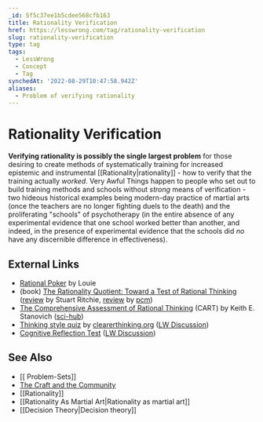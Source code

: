 ```yaml
---
_id: 5f5c37ee1b5cdee568cfb163
title: Rationality Verification
href: https://lesswrong.com/tag/rationality-verification
slug: rationality-verification
type: tag
tags:
  - LessWrong
  - Concept
  - Tag
synchedAt: '2022-08-29T10:47:58.942Z'
aliases:
  - Problem of verifying rationality
---
```


# Rationality Verification

**Verifying rationality is possibly the single largest problem** for those desiring to create methods of systematically training for increased epistemic and instrumental [[Rationality|rationality]] \- how to verify that the training actually *worked*. Very Awful Things happen to people who set out to build training methods and schools without *strong* means of verification - two hideous historical examples being modern-day practice of martial arts (once the teachers are no longer fighting duels to the death) and the proliferating "schools" of psychotherapy (in the entire absence of any experimental evidence that one school worked better than another, and indeed, in the presence of experimental evidence that the schools did *no* have any discernible difference in effectiveness).

## External Links

- [Rational Poker](http://rationalpoker.com/) by Louie
- (book) [The Rationality Quotient: Toward a Test of Rational Thinking](https://mitpress.mit.edu/books/rationality-quotient) ([review](https://www.sciencedirect.com/science/article/abs/pii/S0160289616303555) by Stuart Ritchie, [review](http://www.bayesianinvestor.com/blog/index.php/2017/01/07/rationality-quotient/) by [pcm](https://www.lesswrong.com/users/pcm))
- [The Comprehensive Assessment of Rational Thinking](http://www.keithstanovich.com/Site/Research_on_Reasoning_files/Stanovich_EdPsy_2016.pdf) (CART) by Keith E. Stanovich ([sci-hub](https://sci-hub.se/10.1080/00461520.2015.1125787))
- [Thinking style quiz](http://programs.clearerthinking.org/how_rational_are_you_really_take_the_test.html) by [clearerthinking.org](https://www.clearerthinking.org/) ([LW Discussion](https://www.lesswrong.com/posts/R2mPGwFvXSy4nCMgj/take-the-rationality-test-to-determine-your-rational#ChMTSFFZGPakafojF))
- [Cognitive Reflection Test](https://en.wikipedia.org/wiki/Cognitive_reflection_test) ([LW Discussion](https://www.lesswrong.com/posts/vk2yS8osapSch9Cz2/the-bat-and-ball-problem-revisited))

## See Also

- [[ Problem-Sets]]
- [The Craft and the Community](https://www.lesswrong.com/tag/the-craft-and-the-community)
- [[Rationality]]
- [[Rationality As Martial Art|Rationality as martial art]]
- [[Decision Theory|Decision theory]]
